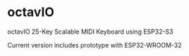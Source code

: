 # octavIO
octavIO 25-Key Scalable MIDI Keyboard using ESP32-S3

Current version includes prototype with ESP32-WROOM-32
